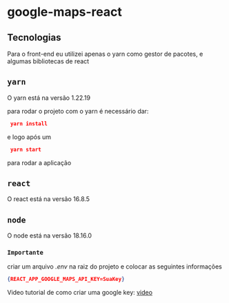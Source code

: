 # google-maps-react

## Tecnologias

Para o front-end eu utilizei apenas o yarn como gestor de pacotes, e algumas bibliotecas de react

## `yarn`
O yarn está na versão 1.22.19

para rodar o projeto com o yarn é necessário dar:
```json
 yarn install
```
e logo após um 
```json
 yarn start
```
para rodar a aplicação

## `react`
O react está na versão 16.8.5

## `node`
O node está na versão 18.16.0

### `Importante`
criar um arquivo *.env* na raiz do projeto e colocar as seguintes informações 
```json
{REACT_APP_GOOGLE_MAPS_API_KEY=SuaKey}
```
Video tutorial de como criar uma google key: [video](https://www.youtube.com/watch?v=zkJlZHsZbTQ&pp=ygUeY29tbyBjcmlhciB1bWEgZ29vZ2xlIGFwaSBrZXkg)

